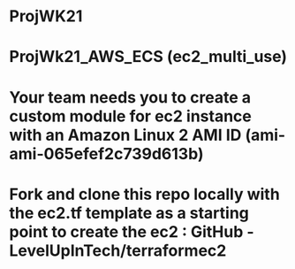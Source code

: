 # ProjWK21

# ProjWk21_AWS_ECS (ec2_multi_use)
# Your team needs you to create a custom module for ec2 instance with an Amazon Linux 2 AMI ID (ami-ami-065efef2c739d613b)
# Fork and clone this repo locally with the ec2.tf template as a starting point to create the ec2 : GitHub - LevelUpInTech/terraformec2 
